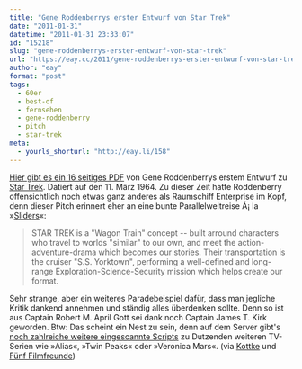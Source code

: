 ```yaml
---
title: "Gene Roddenberrys erster Entwurf von Star Trek"
date: "2011-01-31"
datetime: "2011-01-31 23:33:07"
id: "15218"
slug: "gene-roddenberrys-erster-entwurf-von-star-trek"
url: "https://eay.cc/2011/gene-roddenberrys-erster-entwurf-von-star-trek/"
author: "eay"
format: "post"
tags:
  - 60er
  - best-of
  - fernsehen
  - gene-roddenberry
  - pitch
  - star-trek
meta:
  - yourls_shorturl: "http://eay.li/158"
---
```


[Hier gibt es ein 16 seitiges PDF](http://leethomson.myzen.co.uk/Star_Trek/1_Original_Series/Star_Trek_Pitch.pdf) von Gene Roddenberrys erstem Entwurf zu [Star Trek](//eay.cc/tag/star-trek/). Datiert auf den 11. März 1964. Zu dieser Zeit hatte Roddenberry offensichtlich noch etwas ganz anderes als Raumschiff Enterprise im Kopf, denn dieser Pitch erinnert eher an eine bunte Parallelweltreise Ã¡ la »[Sliders](http://en.wikipedia.org/wiki/Sliders)«:

> STAR TREK is a "Wagon Train" concept -- built arround characters who travel to worlds "similar" to our own, and meet the action-adventure-drama which becomes our stories. Their transportation is the cruiser "S.S. Yorktown", performing a well-defined and long-range Exploration-Science-Security mission which helps create our format.

Sehr strange, aber ein weiteres Paradebeispiel dafür, dass man jegliche Kritik dankend annehmen und ständig alles überdenken sollte. Denn so ist aus Captain Robert M. April Gott sei dank noch Captain James T. Kirk geworden. Btw: Das scheint ein Nest zu sein, denn auf dem Server gibt's [noch zahlreiche weitere eingescannte Scripts](http://leethomson.myzen.co.uk/) zu Dutzenden weiteren TV-Serien wie »Alias«, »Twin Peaks« oder »Veronica Mars«. (via [Kottke](http://kottke.org/11/01/gene-roddenberrys-original-pitch-for-star-trek) und [Fünf Filmfreunde](http://www.fuenf-filmfreunde.de/2011/01/31/tv-series-script-scans/))
